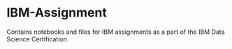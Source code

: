 # IBM-Assignment
Contains notebooks and files for IBM assignments as a part of the IBM Data Science Certification

